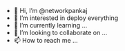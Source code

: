- 👋 Hi, I’m @networkpankaj
- 👀 I’m interested in deploy everything 
- 🌱 I’m currently learning ...
- 💞️ I’m looking to collaborate on ...
- 📫 How to reach me ...

<!---
networkpankaj/networkpankaj is a ✨ special ✨ repository because its `README.md` (this file) appears on your GitHub profile.
You can click the Preview link to take a look at your changes.
--->
